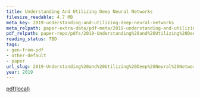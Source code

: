 ```yaml
---
title: Understanding And Utilizing Deep Neural Networks
filesize_readable: 4.7 MB
meta_key: 2019-understanding-and-utilizing-deep-neural-networks
meta_relpath: paper-extra-data/pdf-meta/2019-understanding-and-utilizing-deep-neural-networks.yaml
pdf_relpath: paper-repo/pdfs/2019-Understanding%20and%20Utilizing%20Deep%20Neural%20Networks.pdf
reading_status: TBD
tags:
- gen-from-pdf
- other-default
- paper
url_slug: 2019-Understanding%20and%20Utilizing%20Deep%20Neural%20Networks
year: 2019
---
```


[pdf(local)](../../paper-repo/pdfs/2019-Understanding%20and%20Utilizing%20Deep%20Neural%20Networks.pdf)
